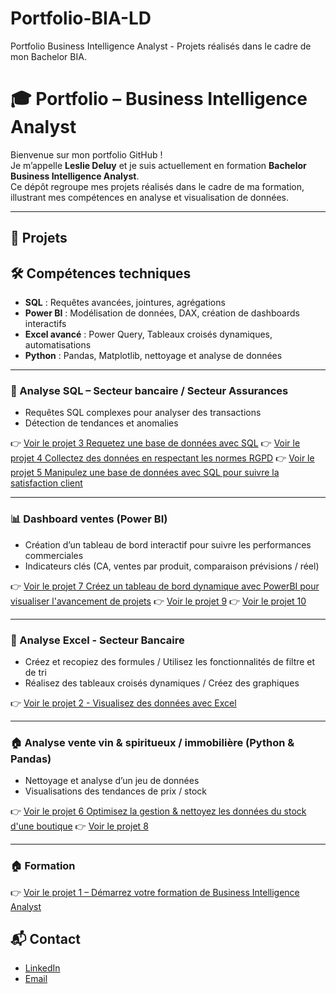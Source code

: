 # Portfolio-BIA-LD
Portfolio Business Intelligence Analyst - Projets réalisés dans le cadre de mon Bachelor BIA.
# 🎓 Portfolio – Business Intelligence Analyst

Bienvenue sur mon portfolio GitHub !  
Je m’appelle **Leslie Deluy** et je suis actuellement en formation **Bachelor Business Intelligence Analyst**.  
Ce dépôt regroupe mes projets réalisés dans le cadre de ma formation, illustrant mes compétences en analyse et visualisation de données.

---
## 📂 Projets

## 🛠️ Compétences techniques 
- **SQL** : Requêtes avancées, jointures, agrégations  
- **Power BI** : Modélisation de données, DAX, création de dashboards interactifs  
- **Excel avancé** : Power Query, Tableaux croisés dynamiques, automatisations
- **Python** : Pandas, Matplotlib, nettoyage et analyse de données

---
### 🏦 Analyse SQL – Secteur bancaire / Secteur Assurances 
- Requêtes SQL complexes pour analyser des transactions  
- Détection de tendances et anomalies  

👉 [Voir le projet 3 Requetez une base de données avec SQL](projets/03-sql-requetes/)
👉 [Voir le projet 4 Collectez des données en respectant les normes RGPD](projets/04-sql-rgpd/)
👉 [Voir le projet 5 Manipulez une base de données avec SQL pour suivre la satisfaction client](projets/05-sql-satisfaction-client/)

---

### 📊 Dashboard ventes (Power BI)
- Création d’un tableau de bord interactif pour suivre les performances commerciales  
- Indicateurs clés (CA, ventes par produit, comparaison prévisions / réel)  

👉 [Voir le projet 7 Créez un tableau de bord dynamique avec PowerBI pour visualiser l'avancement de projets](projets/07-powerbi-avancement-projets/)
👉 [Voir le projet 9](projets/powerbi-Améliorez-les-performances-de-l-entreprise)
👉 [Voir le projet 10](projets/powerbi-Analysez-une-demande-business-et-identifiez-les-segments-du-marché-les-plus-pertinents-pour-votre-client)

---

### 🏦 Analyse Excel - Secteur Bancaire 
- Créez et recopiez des formules / Utilisez les fonctionnalités de filtre et de tri
- Réalisez des tableaux croisés dynamiques / Créez des graphiques
  
👉 [Voir le projet 2 - Visualisez des données avec Excel](projets/02-excel-visualisation/)

---

### 🏠 Analyse vente vin & spiritueux / immobilière (Python & Pandas)
- Nettoyage et analyse d’un jeu de données   
- Visualisations des tendances de prix  / stock 

👉 [Voir le projet 6 Optimisez la gestion & nettoyez les données du stock d'une boutique](projets/06-python-gestion-stock/)
👉 [Voir le projet 8](projets/python-Analysez-l-évolution-des-prix-de-l-immobilier-avec-Python)


---

### 🏠 Formation
👉 [Voir le projet 1 – Démarrez votre formation de Business Intelligence Analyst](projets/01-intro-bia/)


## 📬 Contact
- [LinkedIn](https://www.linkedin.com/in/leslie-d-47319389/)
- [Email](mailto:deluyleslie@hotmail.com)
